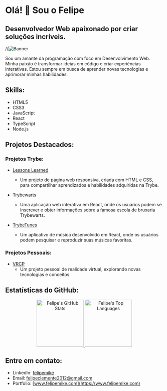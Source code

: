 # Olá! 👋 Sou o Felipe

## Desenvolvedor Web apaixonado por criar soluções incríveis.
//![Banner]()

Sou um amante da programação com foco em Desenvolvimento Web. Minha paixão é transformar ideias em código e criar experiências interativas. Estou sempre em busca de aprender novas tecnologias e aprimorar minhas habilidades.

## Skills:

- HTML5
- CSS3
- JavaScript
- React
- TypeScript
- Node.js

## Projetos Destacados:

### Projetos Trybe:

- [Lessons Learned](https://felipemike.github.io/lessons-learned)
  - Um projeto de página web responsiva, criada com HTML e CSS, para compartilhar aprendizados e habilidades adquiridas na Trybe.

- [Trybewarts](https://felipemike.github.io/trybewarts)
  - Uma aplicação web interativa em React, onde os usuários podem se inscrever e obter informações sobre a famosa escola de bruxaria Trybewarts.

- [TrybeTunes](https://github.com/felipemike/trybetunes)
  - Um aplicativo de música desenvolvido em React, onde os usuários podem pesquisar e reproduzir suas músicas favoritas.

### Projetos Pessoais:

- [VRCP](https://github.com/felipemike/vcp-main)
  - Um projeto pessoal de realidade virtual, explorando novas tecnologias e conceitos.

## Estatísticas do GitHub:

<div align="center">
  <a href="https://github.com/felipemike">
    <img height="150em" src="https://github-readme-stats.vercel.app/api?username=felipemike&show_icons=true&theme=radical&include_all_commits=true&count_private=true&hide=issues" alt="Felipe's GitHub Stats"/>
    <img height="150em" src="https://github-readme-stats.vercel.app/api/top-langs/?username=felipemike&layout=compact&theme=radical" alt="Felipe's Top Languages"/>
  </a>
</div>

## Entre em contato:

- LinkedIn: [felipemike](https://www.linkedin.com/in/felipeclemente2012)
- Email: [felipeclemente2012@gmail.com](mailto:felipeclemente2012@gmail.com)
- Portfolio: [www.felipemike.com](https://www.felipemike.com)

